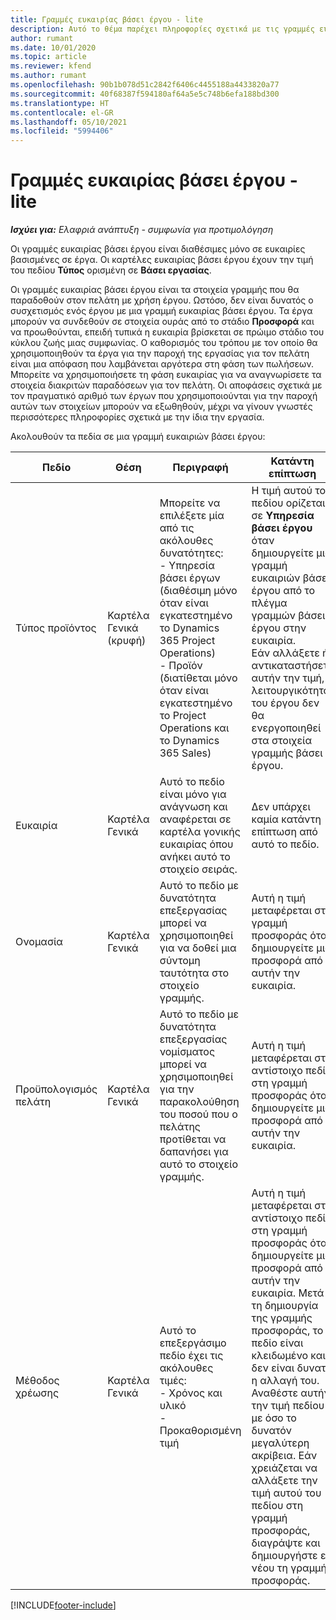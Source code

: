 ```yaml
---
title: Γραμμές ευκαιρίας βάσει έργου - lite
description: Αυτό το θέμα παρέχει πληροφορίες σχετικά με τις γραμμές ευκαιρίας βάσει έργου. (Pro)
author: rumant
ms.date: 10/01/2020
ms.topic: article
ms.reviewer: kfend
ms.author: rumant
ms.openlocfilehash: 90b1b078d51c2842f6406c4455188a4433820a77
ms.sourcegitcommit: 40f68387f594180af64a5e5c748b6efa188bd300
ms.translationtype: HT
ms.contentlocale: el-GR
ms.lasthandoff: 05/10/2021
ms.locfileid: "5994406"
---
```

# <a name="project-based-opportunity-lines---lite"></a>Γραμμές ευκαιρίας βάσει έργου - lite

_**Ισχύει για:** Ελαφριά ανάπτυξη - συμφωνία για προτιμολόγηση_

Οι γραμμές ευκαιρίας βάσει έργου είναι διαθέσιμες μόνο σε ευκαιρίες βασισμένες σε έργα. Οι καρτέλες ευκαιρίας βάσει έργου έχουν την τιμή του πεδίου **Τύπος** ορισμένη σε **Βάσει εργασίας**.

Οι γραμμές ευκαιρίας βάσει έργου είναι τα στοιχεία γραμμής που θα παραδοθούν στον πελάτη με χρήση έργου. Ωστόσο, δεν είναι δυνατός ο συσχετισμός ενός έργου με μια γραμμή ευκαιρίας βάσει έργου. Τα έργα μπορούν να συνδεθούν σε στοιχεία ουράς από το στάδιο **Προσφορά** και να προωθούνται, επειδή τυπικά η ευκαιρία βρίσκεται σε πρώιμο στάδιο του κύκλου ζωής μιας συμφωνίας. Ο καθορισμός του τρόπου με τον οποίο θα χρησιμοποιηθούν τα έργα για την παροχή της εργασίας για τον πελάτη είναι μια απόφαση που λαμβάνεται αργότερα στη φάση των πωλήσεων. Μπορείτε να χρησιμοποιήσετε τη φάση ευκαιρίας για να αναγνωρίσετε τα στοιχεία διακριτών παραδόσεων για τον πελάτη. Οι αποφάσεις σχετικά με τον πραγματικό αριθμό των έργων που χρησιμοποιούνται για την παροχή αυτών των στοιχείων μπορούν να εξωθηθούν, μέχρι να γίνουν γνωστές περισσότερες πληροφορίες σχετικά με την ίδια την εργασία.

Ακολουθούν τα πεδία σε μια γραμμή ευκαιριών βάσει έργου:

| **Πεδίο** | **Θέση** | **Περιγραφή** | **Κατάντη επίπτωση** |
| --- | --- | --- | --- |
| Τύπος προϊόντος | Καρτέλα Γενικά (κρυφή) | Μπορείτε να επιλέξετε μία από τις ακόλουθες δυνατότητες:</br>- Υπηρεσία βάσει έργων (διαθέσιμη μόνο όταν είναι εγκατεστημένο το Dynamics 365 Project Operations)</br>- Προϊόν (διατίθεται μόνο όταν είναι εγκατεστημένο το Project Operations και το Dynamics 365 Sales) | Η τιμή αυτού του πεδίου ορίζεται σε **Υπηρεσία βάσει έργου** όταν δημιουργείτε μια γραμμή ευκαιριών βάσει έργου από το πλέγμα γραμμών βάσει έργου στην ευκαιρία. <br> Εάν αλλάξετε ή αντικαταστήσετε αυτήν την τιμή, η λειτουργικότητα του έργου δεν θα ενεργοποιηθεί στα στοιχεία γραμμής βάσει έργου. |
| Ευκαιρία | Καρτέλα Γενικά | Αυτό το πεδίο είναι μόνο για ανάγνωση και αναφέρεται σε καρτέλα γονικής ευκαιρίας όπου ανήκει αυτό το στοιχείο σειράς. | Δεν υπάρχει καμία κατάντη επίπτωση από αυτό το πεδίο. |
| Ονομασία | Καρτέλα Γενικά | Αυτό το πεδίο με δυνατότητα επεξεργασίας μπορεί να χρησιμοποιηθεί για να δοθεί μια σύντομη ταυτότητα στο στοιχείο γραμμής. | Αυτή η τιμή μεταφέρεται στη γραμμή προσφοράς όταν δημιουργείτε μια προσφορά από αυτήν την ευκαιρία. |
| Προϋπολογισμός πελάτη | Καρτέλα Γενικά | Αυτό το πεδίο με δυνατότητα επεξεργασίας νομίσματος μπορεί να χρησιμοποιηθεί για την παρακολούθηση του ποσού που ο πελάτης προτίθεται να δαπανήσει για αυτό το στοιχείο γραμμής. | Αυτή η τιμή μεταφέρεται στο αντίστοιχο πεδίο στη γραμμή προσφοράς όταν δημιουργείτε μια προσφορά από αυτήν την ευκαιρία. |
| Μέθοδος χρέωσης | Καρτέλα Γενικά | Αυτό το επεξεργάσιμο πεδίο έχει τις ακόλουθες τιμές:</br>- Χρόνος και υλικό</br>- Προκαθορισμένη τιμή | Αυτή η τιμή μεταφέρεται στο αντίστοιχο πεδίο στη γραμμή προσφοράς όταν δημιουργείτε μια προσφορά από αυτήν την ευκαιρία. Μετά τη δημιουργία της γραμμής προσφοράς, το πεδίο είναι κλειδωμένο και δεν είναι δυνατή η αλλαγή του. Αναθέστε αυτήν την τιμή πεδίου με όσο το δυνατόν μεγαλύτερη ακρίβεια. Εάν χρειάζεται να αλλάξετε την τιμή αυτού του πεδίου στη γραμμή προσφοράς, διαγράψτε και δημιουργήστε εκ νέου τη γραμμή προσφοράς. |


[!INCLUDE[footer-include](../../includes/footer-banner.md)]